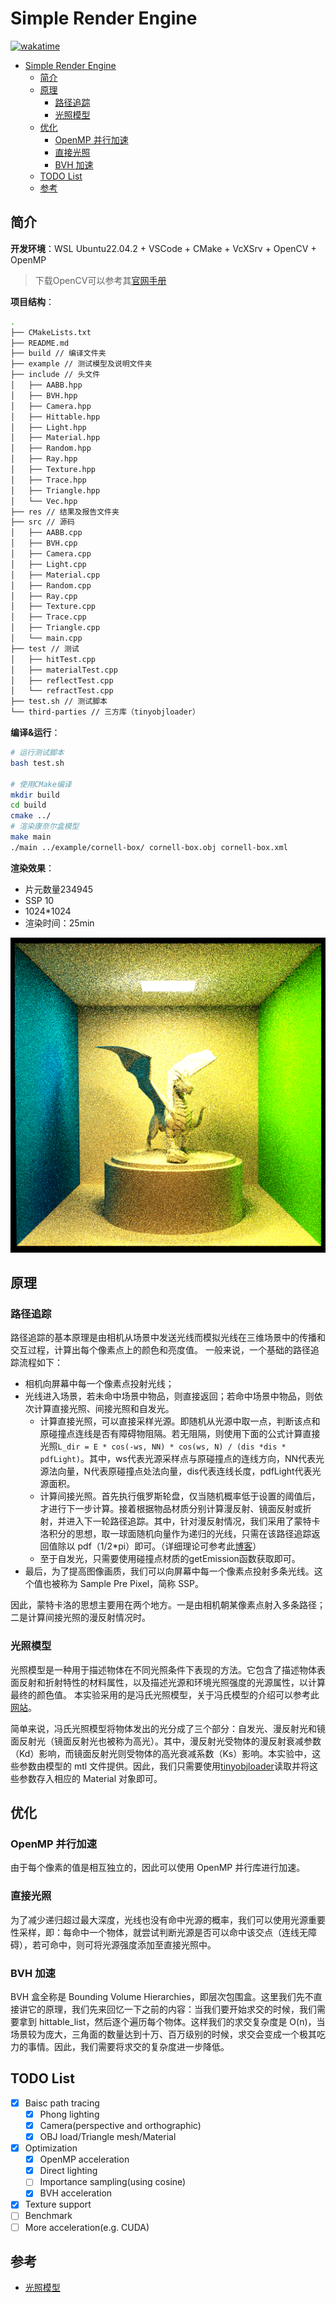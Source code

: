 # Simple Render Engine

[![wakatime](https://wakatime.com/badge/github/Zhytou/SimpleRenderEngine.svg)](https://wakatime.com/badge/github/Zhytou/SimpleRenderEngine)

- [Simple Render Engine](#simple-render-engine)
  - [简介](#简介)
  - [原理](#原理)
    - [路径追踪](#路径追踪)
    - [光照模型](#光照模型)
  - [优化](#优化)
    - [OpenMP 并行加速](#openmp-并行加速)
    - [直接光照](#直接光照)
    - [BVH 加速](#bvh-加速)
  - [TODO List](#todo-list)
  - [参考](#参考)

## 简介

**开发环境**：WSL Ubuntu22.04.2 + VSCode + CMake + VcXSrv + OpenCV + OpenMP

> 下载OpenCV可以参考其[官网手册](https://docs.opencv.org/4.x/d7/d9f/tutorial_linux_install.html)

**项目结构**：

```bash
.
├── CMakeLists.txt
├── README.md
├── build // 编译文件夹
├── example // 测试模型及说明文件夹
├── include // 头文件
│   ├── AABB.hpp
│   ├── BVH.hpp
│   ├── Camera.hpp
│   ├── Hittable.hpp
│   ├── Light.hpp
│   ├── Material.hpp
│   ├── Random.hpp
│   ├── Ray.hpp
│   ├── Texture.hpp
│   ├── Trace.hpp
│   ├── Triangle.hpp
│   └── Vec.hpp
├── res // 结果及报告文件夹
├── src // 源码
│   ├── AABB.cpp
│   ├── BVH.cpp
│   ├── Camera.cpp
│   ├── Light.cpp
│   ├── Material.cpp
│   ├── Random.cpp
│   ├── Ray.cpp
│   ├── Texture.cpp
│   ├── Trace.cpp
│   ├── Triangle.cpp
│   └── main.cpp
├── test // 测试
│   ├── hitTest.cpp
│   ├── materialTest.cpp
│   ├── reflectTest.cpp
│   └── refractTest.cpp
├── test.sh // 测试脚本
└── third-parties // 三方库（tinyobjloader）
```

**编译&运行**：

```bash
# 运行测试脚本
bash test.sh

# 使用CMake编译
mkdir build
cd build
cmake ../
# 渲染康奈尔盒模型
make main
./main ../example/cornell-box/ cornell-box.obj cornell-box.xml
```

**渲染效果**：

- 片元数量234945
- SSP 10
- 1024*1024
- 渲染时间：25min

![res](res/cornellbox-1024*1024-spp10.png)

## 原理

### 路径追踪

路径追踪的基本原理是由相机从场景中发送光线而模拟光线在三维场景中的传播和交互过程，计算出每个像素点上的颜色和亮度值。
一般来说，一个基础的路径追踪流程如下：

- 相机向屏幕中每一个像素点投射光线；
- 光线进入场景，若未命中场景中物品，则直接返回；若命中场景中物品，则依次计算直接光照、间接光照和自发光。
  - 计算直接光照，可以直接采样光源。即随机从光源中取一点，判断该点和原碰撞点连线是否有障碍物阻隔。若无阻隔，则使用下面的公式计算直接光照`L_dir = E * cos(-ws, NN) * cos(ws, N) / (dis *dis * pdfLight)`。其中，ws代表光源采样点与原碰撞点的连线方向，NN代表光源法向量，N代表原碰撞点处法向量，dis代表连线长度，pdfLight代表光源面积。
  - 计算间接光照。首先执行俄罗斯轮盘，仅当随机概率低于设置的阈值后，才进行下一步计算。接着根据物品材质分别计算漫反射、镜面反射或折射，并进入下一轮路径追踪。其中，针对漫反射情况，我们采用了蒙特卡洛积分的思想，取一球面随机向量作为递归的光线，只需在该路径追踪返回值除以 pdf（1/2\*pi）即可。（详细理论可参考此[博客](https://blog.csdn.net/weixin_44176696/article/details/113418991)）
  - 至于自发光，只需要使用碰撞点材质的getEmission函数获取即可。
- 最后，为了提高图像画质，我们可以向屏幕中每一个像素点投射多条光线。这个值也被称为 Sample Pre Pixel，简称 SSP。

因此，蒙特卡洛的思想主要用在两个地方。一是由相机朝某像素点射入多条路径；二是计算间接光照的漫反射情况时。

### 光照模型

光照模型是一种用于描述物体在不同光照条件下表现的方法。它包含了描述物体表面反射和折射特性的材料属性，以及描述光源和环境光照强度的光源属性，以计算最终的颜色值。
本实验采用的是冯氏光照模型，关于冯氏模型的介绍可以参考此[网站](https://learnopengl-cn.readthedocs.io/zh/latest/02%20Lighting/02%20Basic%20Lighting/)。

简单来说，冯氏光照模型将物体发出的光分成了三个部分：自发光、漫反射光和镜面反射光（镜面反射光也被称为高光）。其中，漫反射光受物体的漫反射衰减参数（Kd）影响，而镜面反射光则受物体的高光衰减系数（Ks）影响。本实验中，这些参数由模型的 mtl 文件提供。因此，我们只需要使用[tinyobjloader](https://github.com/tinyobjloader/tinyobjloader/tree/release)读取并将这些参数存入相应的 Material 对象即可。

## 优化

### OpenMP 并行加速

由于每个像素的值是相互独立的，因此可以使用 OpenMP 并行库进行加速。

### 直接光照

为了减少递归超过最大深度，光线也没有命中光源的概率，我们可以使用光源重要性采样，即：每命中一个物体，就尝试判断光源是否可以命中该交点（连线无障碍），若可命中，则可将光源强度添加至直接光照中。

### BVH 加速

BVH 盒全称是 Bounding Volume Hierarchies，即层次包围盒。这里我们先不直接讲它的原理，我们先来回忆一下之前的内容：当我们要开始求交的时候，我们需要拿到 hittable_list，然后逐个遍历每个物体。这样我们的求交复杂度是 O(n)，当场景较为庞大，三角面的数量达到十万、百万级别的时候，求交会变成一个极其吃力的事情。因此，我们需要将求交的复杂度进一步降低。

## TODO List

- [x] Baisc path tracing
  - [x] Phong lighting
  - [x] Camera(perspective and orthographic)
  - [x] OBJ load/Triangle mesh/Material
- [x] Optimization
  - [x] OpenMP acceleration
  - [x] Direct lighting
  - [ ] Importance sampling(using cosine)
  - [x] BVH acceleration
- [x] Texture support
- [ ] Benchmark
- [ ] More acceleration(e.g. CUDA)

## 参考

- [光照模型](https://learnopengl-cn.readthedocs.io/zh/latest/02%20Lighting/02%20Basic%20Lighting/)
